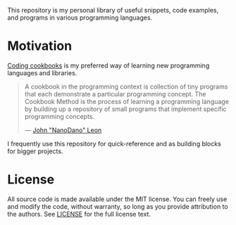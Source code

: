 This repository is my personal library of useful snippets, code
examples, and programs in various programming languages.

Motivation
==========

[Coding cookbooks](https://github.com/DevDungeon/Cookbook) is my
preferred way of learning new programming languages and libraries.

> A cookbook in the programming context is collection of tiny programs
> that each demonstrate a particular programming concept. The Cookbook
> Method is the process of learning a programming language by building
> up a repository of small programs that implement specific programming
> concepts.
>
> —  [John "NanoDano" Leon](https://github.com/DevDungeon/Cookbook)

I frequently use this repository for quick-reference and as building
blocks for bigger projects.

License
=======

All source code is made available under the MIT license. You can freely
use and modify the code, without warranty, so long as you provide
attribution to the authors. See [LICENSE](./LICENSE) for the full
license text.

